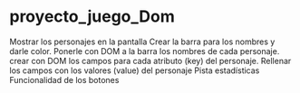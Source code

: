 # proyecto_juego_Dom
Mostrar los personajes en la pantalla Crear la barra para los nombres y darle color.  Ponerle con DOM a la barra los nombres de cada personaje.  crear con DOM los campos para cada atributo (key) del personaje.  Rellenar los campos con los valores (value) del personaje  Pista estadísticas Funcionalidad de los botones
